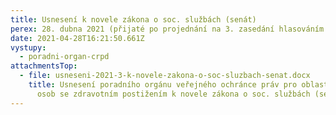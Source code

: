 ```yaml
---
title: Usnesení k novele zákona o soc. službách (senát)
perex: 28. dubna 2021 (přijaté po projednání na 3. zasedání hlasováním mimo zasedání)
date: 2021-04-28T16:21:50.661Z
vystupy:
  - poradni-organ-crpd
attachmentsTop:
  - file: usneseni-2021-3-k-novele-zakona-o-soc-sluzbach-senat.docx
    title: Usnesení poradního orgánu veřejného ochránce práv pro oblast ochrany práv
      osob se zdravotním postižením k novele zákona o soc. službách (senát)
---
```

